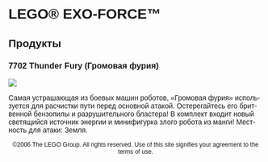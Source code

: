 <div lang="ru-RU" style="font-family: Helvetica, sans-serif;">
<h1>LEGO® EXO-FORCE™</h1>
<h2>Продукты</h2>
<h3>
<span class="product_number">7702</span>
<span class="title">Thunder Fury (Громовая фурия)</span>
</h3>
<img src="https://www.lego.com/cdn/product-assets/product.img.pri/7702_prod.jpg" type="image/jpeg">
<p class="description">Самая устрашающая из боевых машин роботов, «Громовая фурия» используется для расчистки пути перед основной атакой. Остерегайтесь его бритвенной бензопилы и разрушительного бластера! В комплект входит новый светящийся источник энергии и минифигурка злого робота из манги! Местность для атаки: Земля.</p>
<p class="footer" style="font-size: 12px; text-align: center;">©2006 The LEGO Group. All rights reserved. Use of this site signifies your agreement to the terms of use.</p>
</div>